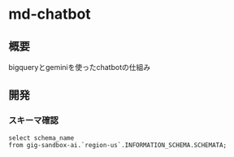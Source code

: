 # md-chatbot
## 概要
bigqueryとgeminiを使ったchatbotの仕組み

## 開発
### スキーマ確認
```
select schema_name
from gig-sandbox-ai.`region-us`.INFORMATION_SCHEMA.SCHEMATA;
```




